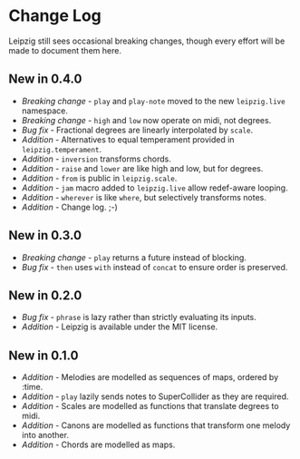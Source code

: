 Change Log
==========

Leipzig still sees occasional breaking changes, though every effort will be made to
document them here.

New in 0.4.0
------------
* *Breaking change* - `play` and `play-note` moved to the new `leipzig.live` namespace.
* *Breaking change* - `high` and `low` now operate on midi, not degrees.
* *Bug fix* - Fractional degrees are linearly interpolated by `scale`.
* *Addition* - Alternatives to equal temperament provided in `leipzig.temperament`.
* *Addition* - `inversion` transforms chords.
* *Addition* - `raise` and `lower` are like high and low, but for degrees.
* *Addition* - `from` is public in `leipzig.scale`.
* *Addition* - `jam` macro added to `leipzig.live` allow redef-aware looping.
* *Addition* - `wherever` is like `where`, but selectively transforms notes.
* *Addition* - Change log. ;-)

New in 0.3.0
------------
* *Breaking change* - `play` returns a future instead of blocking.
* *Bug fix* - `then` uses `with` instead of `concat` to ensure order is preserved.

New in 0.2.0
------------
* *Bug fix* - `phrase` is lazy rather than strictly evaluating its inputs.
* *Addition* - Leipzig is available under the MIT license.

New in 0.1.0
------------
* *Addition* - Melodies are modelled as sequences of maps, ordered by :time.
* *Addition* - `play` lazily sends notes to SuperCollider as they are required.
* *Addition* - Scales are modelled as functions that translate degrees to midi.
* *Addition* - Canons are modelled as functions that transform one melody into another. 
* *Addition* - Chords are modelled as maps.
